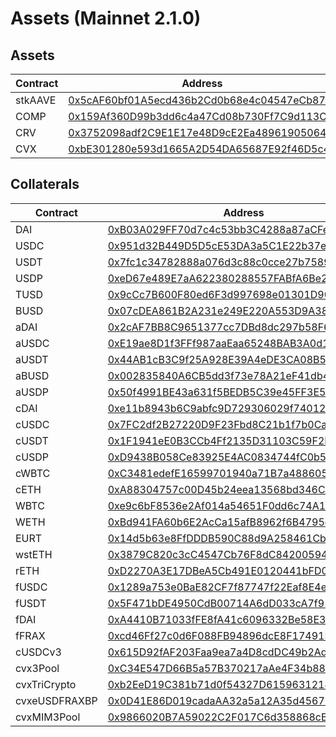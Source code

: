 # Assets (Mainnet 2.1.0)
## Assets
| Contract | Address |
| --- | --- |
| stkAAVE | [0x5cAF60bf01A5ecd436b2Cd0b68e4c04547eCb872](https://etherscan.io/0x5cAF60bf01A5ecd436b2Cd0b68e4c04547eCb872) |
| COMP | [0x159Af360D99b3dd6c4a47Cd08b730Ff7C9d113CC](https://etherscan.io/0x159Af360D99b3dd6c4a47Cd08b730Ff7C9d113CC) |
| CRV | [0x3752098adf2C9E1E17e48D9cE2Ea48961905064A](https://etherscan.io/0x3752098adf2C9E1E17e48D9cE2Ea48961905064A) |
| CVX | [0xbE301280e593d1665A2D54DA65687E92f46D5c44](https://etherscan.io/0xbE301280e593d1665A2D54DA65687E92f46D5c44) |

## Collaterals
| Contract | Address |
| --- | --- |
| DAI | [0xB03A029FF70d7c4c53bb3C4288a87aCFea0Ee8FE](https://etherscan.io/0xB03A029FF70d7c4c53bb3C4288a87aCFea0Ee8FE) |
| USDC | [0x951d32B449D5D5cE53DA3a5C1E22b37ec0f2E387](https://etherscan.io/0x951d32B449D5D5cE53DA3a5C1E22b37ec0f2E387) |
| USDT | [0x7fc1c34782888a076d3c88c0cce27b75892ee85d](https://etherscan.io/0x7fc1c34782888a076d3c88c0cce27b75892ee85d) |
| USDP | [0xeD67e489E7aA622380288557FABfA6Be246dE776](https://etherscan.io/0xeD67e489E7aA622380288557FABfA6Be246dE776) |
| TUSD | [0x9cCc7B600F80ed6F3d997698e01301D9016F8656](https://etherscan.io/0x9cCc7B600F80ed6F3d997698e01301D9016F8656) |
| BUSD | [0x07cDEA861B2A231e249E220A553D9A38ba7383D6](https://etherscan.io/0x07cDEA861B2A231e249E220A553D9A38ba7383D6) |
| aDAI | [0x2cAF7BB8C9651377cc7DBd8dc297b58F67D8A816](https://etherscan.io/0x2cAF7BB8C9651377cc7DBd8dc297b58F67D8A816) |
| aUSDC | [0xE19ae8D1f3FFf987aaEaa65248BAB3A0d1FDC809](https://etherscan.io/0xE19ae8D1f3FFf987aaEaa65248BAB3A0d1FDC809) |
| aUSDT | [0x44AB1cB3C9f25A928E39A4eDE3CA08B52b4cdE24](https://etherscan.io/0x44AB1cB3C9f25A928E39A4eDE3CA08B52b4cdE24) |
| aBUSD | [0x002835840A6CB5dd3f73e78A21eF41db4C66948e](https://etherscan.io/0x002835840A6CB5dd3f73e78A21eF41db4C66948e) |
| aUSDP | [0x50f4991BE43a631f5BEDB5C39e45FF3E57Fa783e](https://etherscan.io/0x50f4991BE43a631f5BEDB5C39e45FF3E57Fa783e) |
| cDAI | [0xe11b8943b6C9abfc9D729306029f7401205bAa9B](https://etherscan.io/0xe11b8943b6C9abfc9D729306029f7401205bAa9B) |
| cUSDC | [0x7FC2df2B27220D9F23Fbd8C21b1f7b0CaEB6fE15](https://etherscan.io/0x7FC2df2B27220D9F23Fbd8C21b1f7b0CaEB6fE15) |
| cUSDT | [0x1F1941eE0B3CCb4Ff2135D31103C59F2E53C34B5](https://etherscan.io/0x1F1941eE0B3CCb4Ff2135D31103C59F2E53C34B5) |
| cUSDP | [0xD9438B058Ce83925E4AC0834744fC0b573A7AFbB](https://etherscan.io/0xD9438B058Ce83925E4AC0834744fC0b573A7AFbB) |
| cWBTC | [0xC3481edefE16599701940a71B7a488605803D4cB](https://etherscan.io/0xC3481edefE16599701940a71B7a488605803D4cB) |
| cETH | [0xA88304757c00D45b24eea13568bd346C4a49053C](https://etherscan.io/0xA88304757c00D45b24eea13568bd346C4a49053C) |
| WBTC | [0xe9c6bF8536e2Af014a54651F0dd6c74A18D13e70](https://etherscan.io/0xe9c6bF8536e2Af014a54651F0dd6c74A18D13e70) |
| WETH | [0xBd941FA60b6E2AcCa15afB8962f6B4795c848b8D](https://etherscan.io/0xBd941FA60b6E2AcCa15afB8962f6B4795c848b8D) |
| EURT | [0x14d5b63e8FfDDDB590C88d9A258461CbEfbB8d56](https://etherscan.io/0x14d5b63e8FfDDDB590C88d9A258461CbEfbB8d56) |
| wstETH | [0x3879C820c3cC4547Cb76F8dC842005946Cedb385](https://etherscan.io/0x3879C820c3cC4547Cb76F8dC842005946Cedb385) |
| rETH | [0xD2270A3E17DBeA5Cb491E0120441bFD0177Da913](https://etherscan.io/0xD2270A3E17DBeA5Cb491E0120441bFD0177Da913) |
| fUSDC | [0x1289a753e0BaE82CF7f87747f22Eaf8E4eb7C216](https://etherscan.io/0x1289a753e0BaE82CF7f87747f22Eaf8E4eb7C216) |
| fUSDT | [0x5F471bDE4950CdB00714A6dD033cA7f912a4f9Ee](https://etherscan.io/0x5F471bDE4950CdB00714A6dD033cA7f912a4f9Ee) |
| fDAI | [0xA4410B71033fFE8fA41c6096332Be58E3641326d](https://etherscan.io/0xA4410B71033fFE8fA41c6096332Be58E3641326d) |
| fFRAX | [0xcd46Ff27c0d6F088FB94896dcE8F17491BD84c75](https://etherscan.io/0xcd46Ff27c0d6F088FB94896dcE8F17491BD84c75) |
| cUSDCv3 | [0x615D92fAF203Faa9ea7a4D8cdDC49b2Ad0702a1f](https://etherscan.io/0x615D92fAF203Faa9ea7a4D8cdDC49b2Ad0702a1f) |
| cvx3Pool | [0xC34E547D66B5a57B370217aAe4F34b882a9933Dc](https://etherscan.io/0xC34E547D66B5a57B370217aAe4F34b882a9933Dc) |
| cvxTriCrypto | [0xb2EeD19C381b71d0f54327D61596312144f66fA7](https://etherscan.io/0xb2EeD19C381b71d0f54327D61596312144f66fA7) |
| cvxeUSDFRAXBP | [0x0D41E86D019cadaAA32a5a12A35d456711879770](https://etherscan.io/0x0D41E86D019cadaAA32a5a12A35d456711879770) |
| cvxMIM3Pool | [0x9866020B7A59022C2F017C6d358868cB11b86E2d](https://etherscan.io/0x9866020B7A59022C2F017C6d358868cB11b86E2d) |
        